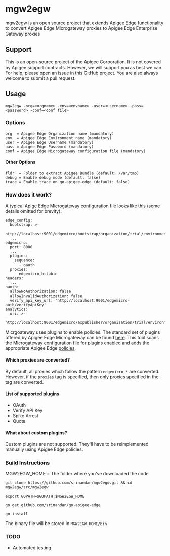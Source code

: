 # mgw2egw
mgw2egw is an open source project that extends Apigee Edge functionality to convert Apigee Edge Microgateway proxies to Apigee Edge Enterprise Gateway proxies

## Support
This is an open-source project of the Apigee Corporation. It is not covered by Apigee support contracts. However, we will support you as best we can. For help, please open an issue in this GitHub project. You are also always welcome to submit a pull request.


## Usage
```
mgw2egw -org=<orgname> -env=<envname> -user=<username> -pass=<password> -conf=<conf file> 
```

### Options
```
org  = Apigee Edge Organization name (mandatory)
env  = Apigee Edge Environment name (mandatory)
user = Apigee Edge Username (mandatory)
pass = Apigee Edge Password (mandatory)
conf = Apigee Edge Microgateway configuration file (mandatory)
```

#### Other Options
```
fldr  = Folder to extract Apigee Bundle (default: /var/tmp)
debug = Enable debug mode (default: false)
trace = Enable trace on go-apigee-edge (default: false)
```

### How does it work?
A typical Apige Edge Microgateway configuration file looks like this (some details omitted for brevity):
```
edge_config:
  bootstrap: >-
    http://localhost:9001/edgemicro/bootstrap/organization/trial/environment/test
  ...
edgemicro:
  port: 8000
  ...
  plugins:
    sequence:
      - oauth
  proxies:
    - edgemicro_httpbin
headers:
  ...
oauth:
  allowNoAuthorization: false
  allowInvalidAuthorization: false
  verify_api_key_url: 'http://localhost:9001/edgemicro-auth/verifyApiKey'
analytics:
  uri: >-
    http://localhost:9001/edgemicro/axpublisher/organization/trial/environment/test
```
Micrgoateway uses plugins to enable policies. The standard set of plugins offered by Apigee Edge Microgateway can be found [here](https://github.com/apigee/microgateway-plugins). This tool scans the Microgateway configuration file for plugins enabled and adds the appropriate Apigee Edge [policies](https://docs.apigee.com/api-services/reference/reference-overview-policy).

#### Which proxies are converted?
By default, all proxies which follow the pattern `edgemicro_*` are converted. However, if the `proxies` tag is specified, then only proxies specified in the tag are converted.

#### List of supported plugins
* OAuth
* Verify API Key
* Spike Arrest
* Quota

#### What about custom plugins?
Custom plugins are not supported. They'll have to be reimplemented manually using Apigee Edge policies.  

### Build Instructions
MGW2EGW_HOME = The folder where you've downloaded the code
 
```
git clone https://github.com/srinandan/mgw2egw.git && cd mgw2egw/src/mgw2egw

export GOPATH=$GOPATH:$MGW2EGW_HOME

go get github.com/srinandan/go-apigee-edge

go install
```

The binary file will be stored in `MGW2EGW_HOME/bin`

### TODO
* Automated testing
